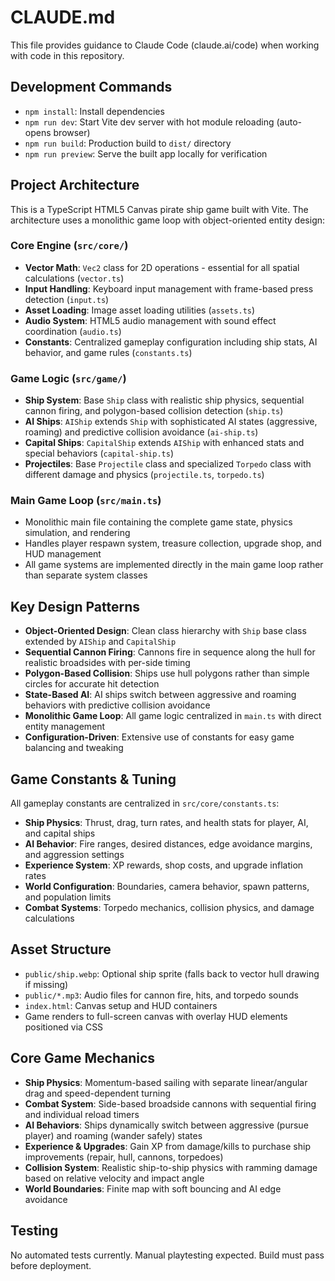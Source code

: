 # CLAUDE.md

This file provides guidance to Claude Code (claude.ai/code) when working with code in this repository.

## Development Commands

- `npm install`: Install dependencies
- `npm run dev`: Start Vite dev server with hot module reloading (auto-opens browser)
- `npm run build`: Production build to `dist/` directory
- `npm run preview`: Serve the built app locally for verification

## Project Architecture

This is a TypeScript HTML5 Canvas pirate ship game built with Vite. The architecture uses a monolithic game loop with object-oriented entity design:

### Core Engine (`src/core/`)
- **Vector Math**: `Vec2` class for 2D operations - essential for all spatial calculations (`vector.ts`)
- **Input Handling**: Keyboard input management with frame-based press detection (`input.ts`)
- **Asset Loading**: Image asset loading utilities (`assets.ts`)
- **Audio System**: HTML5 audio management with sound effect coordination (`audio.ts`)
- **Constants**: Centralized gameplay configuration including ship stats, AI behavior, and game rules (`constants.ts`)

### Game Logic (`src/game/`)
- **Ship System**: Base `Ship` class with realistic ship physics, sequential cannon firing, and polygon-based collision detection (`ship.ts`)
- **AI Ships**: `AIShip` extends `Ship` with sophisticated AI states (aggressive, roaming) and predictive collision avoidance (`ai-ship.ts`)
- **Capital Ships**: `CapitalShip` extends `AIShip` with enhanced stats and special behaviors (`capital-ship.ts`)
- **Projectiles**: Base `Projectile` class and specialized `Torpedo` class with different damage and physics (`projectile.ts`, `torpedo.ts`)

### Main Game Loop (`src/main.ts`)
- Monolithic main file containing the complete game state, physics simulation, and rendering
- Handles player respawn system, treasure collection, upgrade shop, and HUD management
- All game systems are implemented directly in the main game loop rather than separate system classes

## Key Design Patterns

- **Object-Oriented Design**: Clean class hierarchy with `Ship` base class extended by `AIShip` and `CapitalShip`
- **Sequential Cannon Firing**: Cannons fire in sequence along the hull for realistic broadsides with per-side timing
- **Polygon-Based Collision**: Ships use hull polygons rather than simple circles for accurate hit detection
- **State-Based AI**: AI ships switch between aggressive and roaming behaviors with predictive collision avoidance
- **Monolithic Game Loop**: All game logic centralized in `main.ts` with direct entity management
- **Configuration-Driven**: Extensive use of constants for easy game balancing and tweaking

## Game Constants & Tuning

All gameplay constants are centralized in `src/core/constants.ts`:
- **Ship Physics**: Thrust, drag, turn rates, and health stats for player, AI, and capital ships
- **AI Behavior**: Fire ranges, desired distances, edge avoidance margins, and aggression settings
- **Experience System**: XP rewards, shop costs, and upgrade inflation rates  
- **World Configuration**: Boundaries, camera behavior, spawn patterns, and population limits
- **Combat Systems**: Torpedo mechanics, collision physics, and damage calculations

## Asset Structure

- `public/ship.webp`: Optional ship sprite (falls back to vector hull drawing if missing)
- `public/*.mp3`: Audio files for cannon fire, hits, and torpedo sounds
- `index.html`: Canvas setup and HUD containers
- Game renders to full-screen canvas with overlay HUD elements positioned via CSS

## Core Game Mechanics

- **Ship Physics**: Momentum-based sailing with separate linear/angular drag and speed-dependent turning
- **Combat System**: Side-based broadside cannons with sequential firing and individual reload timers
- **AI Behaviors**: Ships dynamically switch between aggressive (pursue player) and roaming (wander safely) states
- **Experience & Upgrades**: Gain XP from damage/kills to purchase ship improvements (repair, hull, cannons, torpedoes)
- **Collision System**: Realistic ship-to-ship physics with ramming damage based on relative velocity and impact angle
- **World Boundaries**: Finite map with soft bouncing and AI edge avoidance

## Testing

No automated tests currently. Manual playtesting expected. Build must pass before deployment.